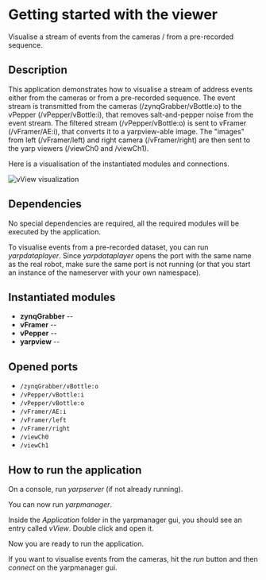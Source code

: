 # Getting started with the viewer

Visualise a stream of events from the cameras / from a pre-recorded sequence.

## Description

This application demonstrates how to visualise a stream of address events either from the cameras or from a pre-recorded sequence. 
The event stream is transmitted from the cameras (/zynqGrabber/vBottle:o) to the vPepper (/vPepper/vBottle:i), that removes salt-and-pepper noise from the event stream. The filtered stream (/vPepper/vBottle:o) is sent to vFramer (/vFramer/AE:i), that converts it to a yarpview-able image. The "images" from left (/vFramer/left) and right camera (/vFramer/right) are then sent to the yarp viewers (/viewCh0 and /viewCh1).

Here is a visualisation of the instantiated modules and connections.

![vView visualization](https://github.com/robotology-playground/event-driven/blob/master/documentation/images/vView.png)

## Dependencies

No special dependencies are required, all the required modules will be executed by the application. 

To visualise events from a pre-recorded dataset, you can run *yarpdataplayer*.
Since *yarpdataplayer* opens the port with the same name as the real robot, make sure the same port is not running (or that you start an instance of the nameserver with your own namespace).

## Instantiated modules

 * **zynqGrabber** --
 * **vFramer** --
 * **vPepper** --
 * **yarpview** --

## Opened ports

* `/zynqGrabber/vBottle:o`
* `/vPepper/vBottle:i`
* `/vPepper/vBottle:o`
* `/vFramer/AE:i`
* `/vFramer/left`
* `/vFramer/right`
* `/viewCh0`
* `/viewCh1`

## How to run the application

On a console, run *yarpserver* (if not already running).

You can now run *yarpmanager*.

Inside the *Application* folder in the yarpmanager gui, you should see an entry called *vView*. Double click and open it.

Now you are ready to run the application. 

If you want to visualise events from the cameras, hit the *run* button and then *connect* on the yarpmanager gui.
